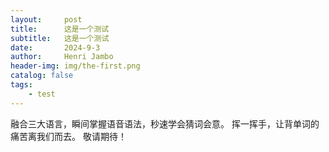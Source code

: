 ```yaml
---
layout:     post
title:      这是一个测试
subtitle:   这是一个测试
date:       2024-9-3
author:     Henri Jambo
header-img: img/the-first.png
catalog: false
tags:
    - test
---
```



融合三大语言，瞬间掌握语音语法，秒速学会猜词会意。 
挥一挥手，让背单词的痛苦离我们而去。 
敬请期待！
